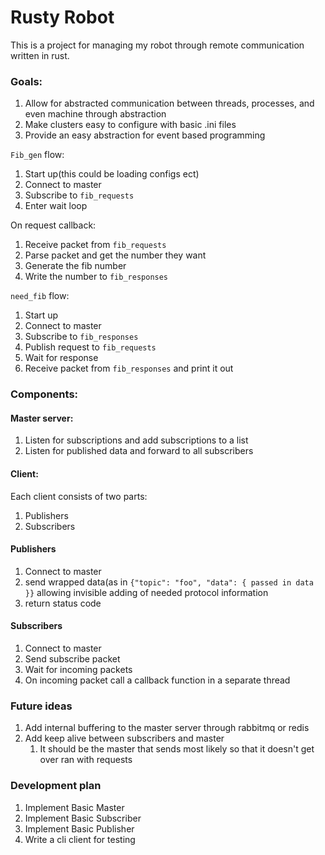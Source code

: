 # Rusty Robot

This is a project for managing my robot through remote communication written in rust. 

### Goals:
1. Allow for abstracted communication between threads, processes, and even machine through abstraction
2. Make clusters easy to configure with basic .ini files
3. Provide an easy abstraction for event based programming



`Fib_gen` flow:
1. Start up(this could be loading configs ect)
2. Connect to master
3. Subscribe to `fib_requests`
4. Enter wait loop

On request callback:
1. Receive packet from `fib_requests`
2. Parse packet and get the number they want
3. Generate the fib number
4. Write the number to `fib_responses`

`need_fib` flow:
1. Start up
2. Connect to master
3. Subscribe to `fib_responses`
4. Publish request to `fib_requests`
5. Wait for response
6. Receive packet from `fib_responses` and print it out

### Components:

#### Master server:
1. Listen for subscriptions and add subscriptions to a list
2. Listen for published data and forward to all subscribers

#### Client:

Each client consists of two parts:
1. Publishers
2. Subscribers

#### Publishers
1. Connect to master
2. send wrapped data(as in `{"topic": "foo", "data": { passed in data }}` allowing invisible adding of needed protocol information
3. return status code

#### Subscribers
1. Connect to master
2. Send subscribe packet
3. Wait for incoming packets
4. On incoming packet call a callback function in a separate thread 


### Future ideas

1. Add internal buffering to the master server through rabbitmq or redis
2. Add keep alive between subscribers and master
	1. It should be the master that sends most likely so that it doesn't get over ran with requests


### Development plan
1. Implement Basic Master
2. Implement Basic Subscriber
3. Implement Basic Publisher
4. Write a cli client for testing
